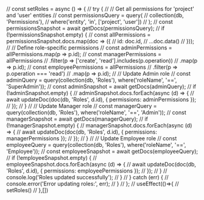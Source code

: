   // const setRoles = async () => {
  //   try {
  //     // Get all permissions for 'project' and 'user' entities
  //     const permissionsQuery = query(
  //       collection(db, 'Permissions'),
  //       where('entity', 'in', ['project', 'user'])
  //     );
  //     const permissionsSnapshot = await getDocs(permissionsQuery);
  //     if (!permissionsSnapshot.empty) {
  //       const allPermissions = permissionsSnapshot.docs.map(doc => ({
  //         id: doc.id,
  //         ...doc.data()
  //       }));
  //       // Define role-specific permissions
  //       const adminPermissions = allPermissions.map(p => p.id);
  //       const managerPermissions = allPermissions
  //         .filter(p => ['create', 'read'].includes(p.operation))
  //         .map(p => p.id);
  //       const employeePermissions = allPermissions
  //         .filter(p => p.operation === 'read')
  //         .map(p => p.id);
  //       // Update Admin role
  //       const adminQuery = query(collection(db, 'Roles'), where('roleName', '==', 'SuperAdmin'));
  //       const adminSnapshot = await getDocs(adminQuery);
  //       if (!adminSnapshot.empty) {
  //         adminSnapshot.docs.forEach(async (d) => {
  //           await updateDoc(doc(db, 'Roles', d.id), { permissions: adminPermissions });
  //         });
  //       }
  //       // Update Manager role
  //       const managerQuery = query(collection(db, 'Roles'), where('roleName', '==', 'Admin'));
  //       const managerSnapshot = await getDocs(managerQuery);
  //       if (!managerSnapshot.empty) {
  //         managerSnapshot.docs.forEach(async (d) => {
  //           await updateDoc(doc(db, 'Roles', d.id), { permissions: managerPermissions });
  //         });
  //       }
  //       // Update Employee role
  //       const employeeQuery = query(collection(db, 'Roles'), where('roleName', '==', 'Employee'));
  //       const employeeSnapshot = await getDocs(employeeQuery);
  //       if (!employeeSnapshot.empty) {
  //         employeeSnapshot.docs.forEach(async (d) => {
  //           await updateDoc(doc(db, 'Roles', d.id), { permissions: employeePermissions });
  //         });
  //       }
  //       console.log('Roles updated successfully');
  //     }
  //   } catch (err) {
  //     console.error('Error updating roles:', err);
  //   }
  // };
  // useEffect(()=>{
  //   setRoles()
  // },[])